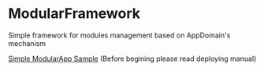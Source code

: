 # ModularFramework
Simple framework for modules management based on AppDomain's mechanism

<a href="https://goo.gl/da7baz"> Simple ModularApp Sample</a> (Before begining please read deploying manual)
